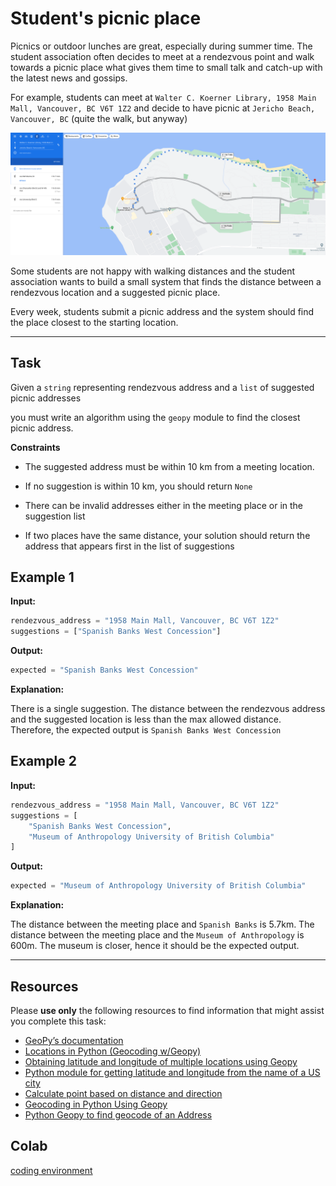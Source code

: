 # Student's picnic place


Picnics or outdoor lunches are great, especially during summer time. The student association often decides to meet at a rendezvous point and walk towards a picnic place what gives them time to small talk and catch-up with the latest news and gossips. 

For example, students can meet at `Walter C. Koerner Library, 1958 Main Mall, Vancouver, BC V6T 1Z2` and decide to have picnic at `Jericho Beach, Vancouver, BC` (quite the walk, but anyway)


![image info](./jericho.png)


Some students are not happy with walking distances and the student association wants to build a small system that finds the distance between a rendezvous location and a suggested picnic place. 

Every week, students submit a picnic address and the system should find the place closest to the starting location.

___


## Task


Given a `string` representing rendezvous address and a `list` of suggested picnic addresses

you must write an algorithm using the `geopy` module to find the closest picnic address.


**Constraints**

* The suggested address must be within 10 km from a meeting location.

* If no suggestion is within 10 km, you should return `None`

* There can be invalid addresses either in the meeting place or in the suggestion list

* If two places have the same distance, your solution should return the address that appears first in the list of suggestions 


## Example 1


**Input:**

```python
rendezvous_address = "1958 Main Mall, Vancouver, BC V6T 1Z2"
suggestions = ["Spanish Banks West Concession"]
```

**Output:**

```python
expected = "Spanish Banks West Concession"
```

**Explanation:**

There is a single suggestion. The distance between the rendezvous address and the suggested location is less than the max allowed distance. Therefore, the expected output is `Spanish Banks West Concession`



## Example 2


**Input:**

```python
rendezvous_address = "1958 Main Mall, Vancouver, BC V6T 1Z2"
suggestions = [
    "Spanish Banks West Concession",
    "Museum of Anthropology University of British Columbia"
]
```

**Output:**

```python
expected = "Museum of Anthropology University of British Columbia"

```

**Explanation:**


The distance between the meeting place and `Spanish Banks` is 5.7km.  The distance between the meeting place and the `Museum of Anthropology` is 600m. The museum is closer, hence it should be the expected output. 



___


## Resources

Please **use only** the following resources to find information that might assist you complete this task:


* [GeoPy’s documentation](hhttps://www.cs.ubc.ca/~msarthur/df_geopy.readthedocs.html)
* [Locations in Python (Geocoding w/Geopy)](https://www.cs.ubc.ca/~msarthur/df_locations-in-python-geocoding-w-geopy.html)
* [Obtaining latitude and longitude of multiple locations using Geopy](https://www.cs.ubc.ca/~msarthur/df_obtaining-latitude-and-longitude-of-multiple-locations-using-geopy.html)
* [Python module for getting latitude and longitude from the name of a US city](https://www.cs.ubc.ca/~msarthur/df_python-module-for-getting-latitude-and-longitude-from-the-name-of-a-us-city.html)
* [Calculate point based on distance and direction](https://www.cs.ubc.ca/~msarthur/df_calculate-point-based-on-distance-and-direction.html)
* [Geocoding in Python Using Geopy](https://www.cs.ubc.ca/~msarthur/df_geocoding-in-python-using-geopy.html)
* [Python Geopy to find geocode of an Address](https://www.cs.ubc.ca/~msarthur/df_python-geopy-to-find-geocode-of-an-address.html)


## Colab

[coding environment](https://colab.research.google.com/drive/1ATb2fE-9CQMkgO3EkKil3ShAODxmV1KT?usp=sharing)

